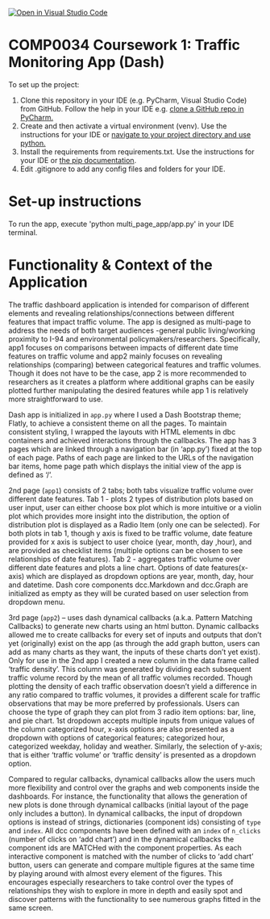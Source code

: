 [![Open in Visual Studio Code](https://classroom.github.com/assets/open-in-vscode-c66648af7eb3fe8bc4f294546bfd86ef473780cde1dea487d3c4ff354943c9ae.svg)](https://classroom.github.com/online_ide?assignment_repo_id=9743602&assignment_repo_type=AssignmentRepo)
# COMP0034 Coursework 1: Traffic Monitoring App (Dash)

To set up the project:

1. Clone this repository in your IDE (e.g. PyCharm, Visual Studio Code) from GitHub. Follow the help in your IDE
   e.g. [clone a GitHub repo in PyCharm.](https://www.jetbrains.com/help/pycharm/manage-projects-hosted-on-github.html#clone-from-GitHub)
2. Create and then activate a virtual environment (venv). Use the instructions for your IDE
   or [navigate to your project directory and use python.](https://packaging.python.org/guides/installing-using-pip-and-virtual-environments/)
3. Install the requirements from requirements.txt. Use the instructions for your IDE
   or [the pip documentation](https://pip.pypa.io/en/latest/user_guide/#requirements-files).
4. Edit .gitignore to add any config files and folders for your IDE. 


# Set-up instructions

To run the app, execute 'python multi_page_app/app.py' in your IDE terminal.

# Functionality & Context of the Application

The traffic dashboard application is intended for comparison of different elements and revealing relationships/connections between different features that impact traffic volume. The app is designed as multi-page to address the needs of both target audiences -general public living/working proximity to I-94 and environmental policymakers/researchers. Specifically, app1 focuses on comparisons between impacts of different date time features on traffic volume and app2 mainly focuses on revealing relationships (comparing) between categorical features and traffic volumes. Though it does not have to be the case, app 2 is more recommended to researchers as it creates a platform where additional graphs can be easily plotted further manipulating the desired features while app 1 is relatively more straightforward to use.

Dash app is initialized in `app.py` where I used a Dash Bootstrap theme; Flatly, to achieve a consistent theme on all the pages. To maintain consistent styling, I wrapped the layouts with HTML elements in dbc containers and achieved interactions through the callbacks. The app has 3 pages which are linked through a navigation bar (in ‘app.py’) fixed at the top of each page. Paths of each page are linked to the URLs of the navigation bar items, home page path which displays the initial view of the app is defined as ‘/’.


2nd page (`app1`) consists of 2 tabs; both tabs visualize traffic volume over different date features. Tab 1 - plots 2 types of distribution plots based on user input, user can either choose box plot which is more intuitive or a violin plot which provides more insight into the distribution, the option of distribution plot is displayed as a Radio Item (only one can be selected). For both plots in tab 1, though y axis is fixed to be traffic volume, date feature provided for x axis is subject to user choice (year, month, day ,hour), and are provided as checklist items (multiple options can be chosen to see relationships of date features). Tab 2 - aggregates traffic volume over different date features and plots a line chart. Options of date features(x-axis) which are displayed as dropdown options are year, month, day, hour and datetime. Dash core components dcc.Markdown and dcc.Graph are initialized as empty as they will be curated based on user selection from dropdown menu.


3rd page (`app2`) – uses dash dynamical callbacks (a.k.a. Pattern Matching Callbacks) to generate new charts using an html button. Dynamic callbacks allowed me to create callbacks for every set of inputs and outputs that don’t yet (originally) exist on the app (as through the add graph button, users can add as many charts as they want, the inputs of these charts don’t yet exist). Only for use in the 2nd app I created a new column in the data frame called ‘traffic density’. This column was generated by dividing each subsequent traffic volume record by the mean of all traffic volumes recorded. Though plotting the density of each traffic observation doesn’t yield a difference in any ratio compared to traffic volumes, it provides a different scale for traffic observations that may be more preferred by professionals. Users can choose the type of graph they can plot from 3 radio item options: bar, line, and pie chart. 1st dropdown accepts multiple inputs from unique values of the column categorized hour, x-axis options are also presented as a dropdown with options of categorical features; categorized hour, categorized weekday, holiday and weather. Similarly, the selection of y-axis; that is either ‘traffic volume’ or ‘traffic density’ is presented as a dropdown option. 

Compared to regular callbacks, dynamical callbacks allow the users much more flexibility and control over the graphs and web components inside the dashboards. For instance, the functionality that allows the generation of new plots is done through dynamical callbacks (initial layout of the page only includes a button). In dynamical callbacks, the input of dropdown options is instead of strings, dictionaries (component ids) consisting of `type` and `index`. All dcc components have been defined with an `index` of `n_clicks` (number of clicks on ‘add chart’) and in the dynamical callbacks the component ids are MATCHed with the component properties. As each interactive component is matched with the number of clicks to ‘add chart’ button, users can generate and compare multiple figures at the same time by playing around with almost every element of the figures. This encourages especially researchers to take control over the types of relationships they wish to explore in more in depth and easily spot and discover patterns with the functionality to see numerous graphs fitted in the same screen.

